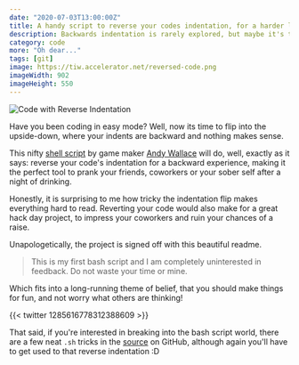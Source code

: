 ```yaml
---
date: "2020-07-03T13:00:00Z"
title: A handy script to reverse your codes indentation, for a harder life
description: Backwards indentation is rarely explored, but maybe it's time we gave it a look.
category: code
more: "Oh dear..."
tags: [git]
image: https://tiw.accelerator.net/reversed-code.png
imageWidth: 902
imageHeight: 550
---
```


![Code with Reverse Indentation](<https://tiw.accelerator.net/reversed-code.png;resize(450,400,fit)/quantize(20)/quality(20).png>)

Have you been coding in easy mode? Well, now its time to flip into the upside-down, where your indents are backward and nothing makes sense.

<!--more-->

This nifty [shell script](https://github.com/andymasteroffish/rev-ind) by game maker [Andy Wallace](http://andymakes.com/) will do, well, exactly as it says: reverse your code's indentation for a backward experience, making it the perfect tool to prank your friends, coworkers or your sober self after a night of drinking.

Honestly, it is surprising to me how tricky the indentation flip makes everything hard to read. Reverting your code would also make for a great hack day project, to impress your coworkers and ruin your chances of a raise.

Unapologetically, the project is signed off with this beautiful readme.

> This is my first bash script and I am completely uninterested in feedback. Do not waste your time or mine.

Which fits into a long-running theme of belief, that you should make things for fun, and not worry what others are thinking!

{{< twitter 1285616778312388609 >}}

That said, if you're interested in breaking into the bash script world, there are a few neat `.sh` tricks in the [source](https://github.com/andymasteroffish/rev-ind/blob/master/rev-ind.sh) on GitHub, although again you'll have to get used to that reverse indentation :D
